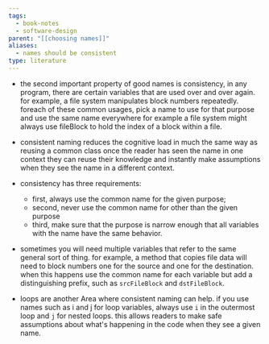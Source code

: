 ```yaml
---
tags:
  - book-notes
  - software-design
parent: "[[choosing names]]"
aliases:
  - names should be consistent
type: literature
---
```

- the second important property of good names is consistency, in any program, there are certain variables that are used over and over again. for example, a file system manipulates block numbers repeatedly. foreach of these common usages, pick a name to use for that purpose and use the same name everywhere for example a file system might always use fileBlock to hold the index of a block within a file.
- consistent naming reduces the cognitive load in much the same way as reusing a common class once the reader has seen the name in one context they can reuse their knowledge and instantly make assumptions when they see the name in a different context.
- consistency has three requirements:
	- first, always use the common name for the given purpose;
	- second, never use the common name for other than the given purpose
	- third, make sure that the purpose is narrow enough that all variables with the name have the same behavior.

- sometimes you will need multiple variables that refer to the same general sort of thing. for example, a method that copies file data will need to block numbers one for the source and one for the destination. when this happens use the common name for each variable but add a distinguishing prefix, such as `srcFileBlock` and `dstFileBlock`.
- loops are another Area where consistent naming can help. if you use names such as i and j for loop variables, always use `i` in the outermost loop and `j` for nested loops. this allows readers to make safe assumptions about what's happening in the code when they see a given name.